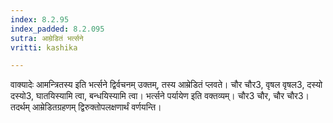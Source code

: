```yaml
---
index: 8.2.95
index_padded: 8.2.095
sutra: आम्रेडितं भर्त्सने
vritti: kashika

---
```

वाक्यादेः आमन्त्रितस्य इति भर्त्सने द्विर्वचनम् उक्तम्, तस्य आम्रेडितं प्लवते। चौर चौर3, वृषल वृषल3, दस्यो दस्यो3, घातयिस्यामि त्वा, बन्धयिस्यामि त्वा। भर्त्सने पर्यायेण इति वक्तव्यम्। चौर3 चौर, चौर चौर3। तदर्थम् आम्रेडितग्रहणम् द्विरुक्तोपलक्षणार्थं वर्णयन्ति।